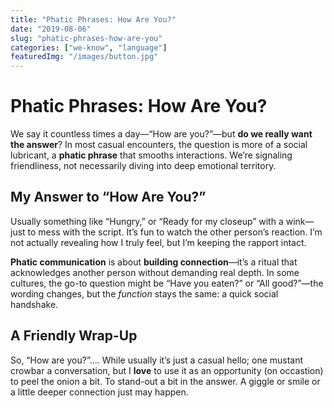 ```yaml
---
title: "Phatic Phrases: How Are You?"
date: "2019-08-06"
slug: "phatic-phrases-how-are-you"
categories: ["we-know", "language"]
featuredImg: "/images/button.jpg"
---
```


# Phatic Phrases: How Are You?

We say it countless times a day—“How are you?”—but **do we really want the answer**? In most casual encounters, the question is more of a social lubricant, a **phatic phrase** that smooths interactions. We’re signaling friendliness, not necessarily diving into deep emotional territory.

## My Answer to “How Are You?”
Usually something like “Hungry,” or “Ready for my closeup” with a wink—just to mess with the script. It’s fun to watch the other person’s reaction. I’m not actually revealing how I truly feel, but I’m keeping the rapport intact.

**Phatic communication** is about **building connection**—it’s a ritual that acknowledges another person without demanding real depth. In some cultures, the go-to question might be “Have you eaten?” or “All good?”—the wording changes, but the *function* stays the same: a quick social handshake.

## A Friendly Wrap-Up
So, “How are you?”.... While usually it’s just a casual hello; one mustant crowbar a conversation, but I **love** to use it as an opportunity (on occastion) to peel the onion a bit. To stand-out a bit in the answer. A giggle or smile or a little deeper connection just may happen. 